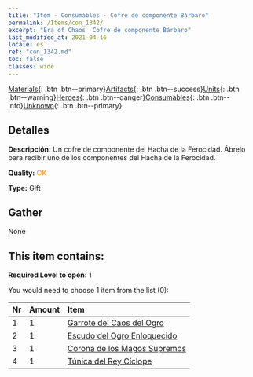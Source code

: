 ```yaml
---
title: "Item - Consumables - Cofre de componente Bárbaro"
permalink: /Items/con_1342/
excerpt: "Era of Chaos  Cofre de componente Bárbaro"
last_modified_at: 2021-04-16
locale: es
ref: "con_1342.md"
toc: false
classes: wide
---
```

 [Materials](/es/Items/){: .btn .btn--primary}[Artifacts](/es/Items/Artifacts/){: .btn .btn--success}[Units](/es/Items/Units/){: .btn .btn--warning}[Heroes](/es/Items/Heroes/){: .btn .btn--danger}[Consumables](/es/Items/Consumables/){: .btn .btn--info}[Unknown](/es/Items/Unknown/){: .btn .btn--primary}

## Detalles
 **Descripción:** Un cofre de componente del Hacha de la Ferocidad. Ábrelo para recibir uno de los componentes del Hacha de la Ferocidad.

 **Quality:** <span style="color: #FF8C00">OK</span>

 **Type:** Gift

## Gather

  None

## This item contains:

 **Required Level to open:** 1

 You would need to choose 1 item from the list (0):

  | Nr | Amount |     Item    |
  |:---|:-------|:------------|
  | 1 | 1 | [Garrote del Caos del Ogro](/es/Items/art_125/) |  | 
  | 2 | 1 | [Escudo del Ogro Enloquecido](/es/Items/art_126/) |  | 
  | 3 | 1 | [Corona de los Magos Supremos](/es/Items/art_127/) |  | 
  | 4 | 1 | [Túnica del Rey Cíclope](/es/Items/art_128/) |  | 
